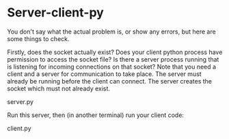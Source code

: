 # Server-client-py
You don't say what the actual problem is, or show any errors, but here are some things to check.

Firstly, does the socket actually exist?
Does your client python process have permission to access the socket file?
Is there a server process running that is listening for incoming connections on that socket?
Note that you need a client and a server for communication to take place. The server must already be running before the client can connect. The server creates the socket which must not already exist.

server.py

Run this server, then (in another terminal) run your client code:

client.py
